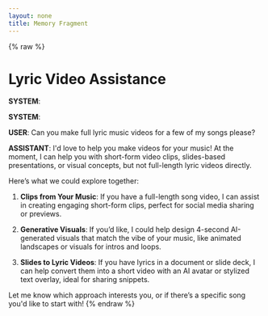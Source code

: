 ```yaml
---
layout: none
title: Memory Fragment
---
```


{% raw %}
# Lyric Video Assistance

**SYSTEM**: 

**SYSTEM**: 

**USER**: Can you make full lyric music videos for a few of my songs please?

**ASSISTANT**: I'd love to help you make videos for your music! At the moment, I can help you with short-form video clips, slides-based presentations, or visual concepts, but not full-length lyric videos directly.

Here’s what we could explore together:

1. **Clips from Your Music**: If you have a full-length song video, I can assist in creating engaging short-form clips, perfect for social media sharing or previews.
   
2. **Generative Visuals**: If you’d like, I could help design 4-second AI-generated visuals that match the vibe of your music, like animated landscapes or visuals for intros and loops.

3. **Slides to Lyric Videos**: If you have lyrics in a document or slide deck, I can help convert them into a short video with an AI avatar or stylized text overlay, ideal for sharing snippets.

Let me know which approach interests you, or if there’s a specific song you'd like to start with!
{% endraw %}
